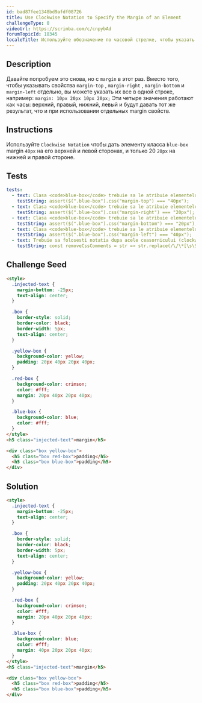```yaml
---
id: bad87fee1348bd9afdf08726
title: Use Clockwise Notation to Specify the Margin of an Element
challengeType: 0
videoUrl: https://scrimba.com/c/cnpybAd
forumTopicId: 18345
localeTitle: Используйте обозначение по часовой стрелке, чтобы указать маржу элемента
---
```


## Description
<section id='description'>
Давайте попробуем это снова, но с <code>margin</code> в этот раз. Вместо того, чтобы указывать свойства <code>margin-top</code> , <code>margin-right</code> , <code>margin-bottom</code> и <code>margin-left</code> отдельно, вы можете указать их все в одной строке, например: <code>margin: 10px 20px 10px 20px;</code> Эти четыре значения работают как часы: верхний, правый, нижний, левый и будут давать тот же результат, что и при использовании отдельных margin свойств.
</section>

## Instructions
<section id='instructions'>
Используйте <code>Clockwise Notation</code> чтобы дать элементу класса <code>blue-box</code> margin <code>40px</code> на его верхней и левой сторонах, и только 20 <code>20px</code> на нижней и правой стороне.
</section>

## Tests
<section id='tests'>

```yml
tests:
  - text: Clasa <code>blue-box</code> trebuie sa le atribuie elementelor <code>40px</code> de <code>margin</code> in partea de sus (top).
    testString: assert($(".blue-box").css("margin-top") === "40px");
  - text: Clasa <code>blue-box</code> trebuie sa le atribuie elementelor <code>20px</code> de <code>margin</code> in partea dreapta (right).
    testString: assert($(".blue-box").css("margin-right") === "20px");
  - text: Clasa <code>blue-box</code> trebuie sa le atribuie elementelor <code>20px</code> de <code>margin</code> in partea de jos (bottom).
    testString: assert($(".blue-box").css("margin-bottom") === "20px");
  - text: Clasa <code>blue-box</code> trebuie sa le atribuie elementelor <code>40px</code> de <code>margin</code> in partea stanga (left).
    testString: assert($(".blue-box").css("margin-left") === "40px");
  - text: Trebuie sa folosesti notatia dupa acele ceasornicului (clockwise notation) pentru a seta marginile clasei <code>blue-box</code>.
    testString: const removeCssComments = str => str.replace(/\/\*[\s\S]+?\*\//g, '');assert(/\.blue-box\s*{[\s\S]*margin[\s]*:\s*\d+px\s+\d+px\s+\d+px\s+\d+px(;\s*[^}]+\s*}|;?\s*})/.test(removeCssComments($('style').text())));

```

</section>

## Challenge Seed
<section id='challengeSeed'>

<div id='html-seed'>

```html
<style>
  .injected-text {
    margin-bottom: -25px;
    text-align: center;
  }

  .box {
    border-style: solid;
    border-color: black;
    border-width: 5px;
    text-align: center;
  }

  .yellow-box {
    background-color: yellow;
    padding: 20px 40px 20px 40px;
  }

  .red-box {
    background-color: crimson;
    color: #fff;
    margin: 20px 40px 20px 40px;
  }

  .blue-box {
    background-color: blue;
    color: #fff;
  }
</style>
<h5 class="injected-text">margin</h5>

<div class="box yellow-box">
  <h5 class="box red-box">padding</h5>
  <h5 class="box blue-box">padding</h5>
</div>

```

</div>

</section>

## Solution
<section id='solution'>

```html
<style>
  .injected-text {
    margin-bottom: -25px;
    text-align: center;
  }

  .box {
    border-style: solid;
    border-color: black;
    border-width: 5px;
    text-align: center;
  }

  .yellow-box {
    background-color: yellow;
    padding: 20px 40px 20px 40px;
  }

  .red-box {
    background-color: crimson;
    color: #fff;
    margin: 20px 40px 20px 40px;
  }

  .blue-box {
    background-color: blue;
    color: #fff;
    margin: 40px 20px 20px 40px;
  }
</style>
<h5 class="injected-text">margin</h5>

<div class="box yellow-box">
  <h5 class="box red-box">padding</h5>
  <h5 class="box blue-box">padding</h5>
</div>
```

</section>
